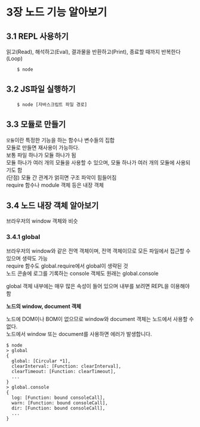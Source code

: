 # 3장 노드 기능 알아보기

## 3.1 REPL 사용하기

읽고(Read), 해석하고(Eval), 결과물을 반환하고(Print), 종료할 때까지 반복한다(Loop)

```
    $ node
```

## 3.2 JS파일 실행하기

```
    $ node [자바스크립트 파일 경로]
```

## 3.3 모듈로 만들기

`모듈`이란 특정한 기능을 하는 함수나 변수들의 집합  
모듈로 만들면 재사용이 가능하다.  
보통 파일 하나가 모듈 하나가 됨  
모듈 하나가 여러 개의 모듈을 사용할 수 있으며, 모듈 하나가 여러 개의 모듈에 사용되기도 함  
(단점) 모듈 간 관계가 얽히면 구조 파악이 힘들어짐  
require 함수나 module 객체 등은 내장 객체

## 3.4 노드 내장 객체 알아보기

브라우저의 window 객체와 비슷

### 3.4.1 global

브라우저의 window와 같은 전역 객체이며, 전역 객체이므로 모든 파일에서 접근할 수 있으며 생략도 가능  
require 함수도 global.require에서 global이 생략된 것  
노드 콘솔에 로그를 기록하는 console 객체도 원래는 global.console

global 객체 내부에는 매우 많은 속성이 들어 있으며 내부를 보려면 REPL을 이용해야 함

**노드의 window, document 객체**

노드에 DOM이나 BOM이 없으므로 window와 document 객체는 노드에서 사용할 수 없다.  
노드에서 window 또는 document를 사용하면 에러가 발생합니다.

```JS
$ node
> global
{
  global: [Circular *1],
  clearInterval: [Function: clearInterval],
  clearTimeout: [Function: clearTimeout],
  ...
}
> global.console
{
  log: [Function: bound consoleCall],
  warn: [Function: bound consoleCall],
  dir: [Function: bound consoleCall],
  ...
}
```
